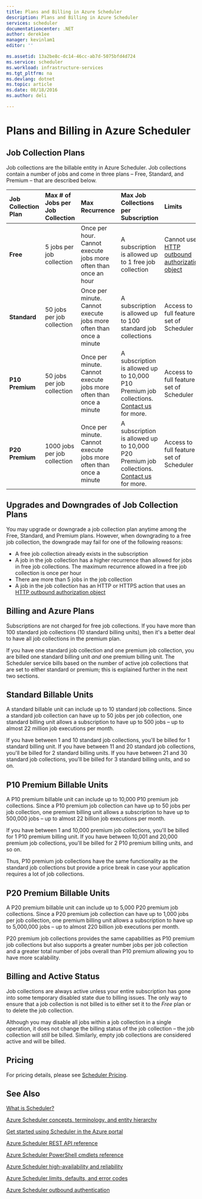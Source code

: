 ```yaml
---
title: Plans and Billing in Azure Scheduler
description: Plans and Billing in Azure Scheduler
services: scheduler
documentationcenter: .NET
author: derek1ee
manager: kevinlam1
editor: ''

ms.assetid: 13a2be8c-dc14-46cc-ab7d-5075bfd4d724
ms.service: scheduler
ms.workload: infrastructure-services
ms.tgt_pltfrm: na
ms.devlang: dotnet
ms.topic: article
ms.date: 08/18/2016
ms.author: deli

---
```

# Plans and Billing in Azure Scheduler
## Job Collection Plans
Job collections are the billable entity in Azure Scheduler. Job collections contain a number of jobs and come in three plans – Free, Standard, and Premium – that are described below.

| **Job Collection Plan** | **Max # of Jobs per Job Collection** | **Max Recurrence** | **Max Job Collections per Subscription** | **Limits** |
|:--- |:--- |:--- |:--- |:--- |
| **Free** |5 jobs per job collection |Once per hour. Cannot execute jobs more often than once an hour |A subscription is allowed up to 1 free job collection |Cannot use [HTTP outbound authorization object](scheduler-outbound-authentication.md) |
| **Standard** |50 jobs per job collection |Once per minute. Cannot execute jobs more often than once a minute |A subscription is allowed up to 100 standard job collections |Access to full feature set of Scheduler |
| **P10 Premium** |50 jobs per job collection |Once per minute. Cannot execute jobs more often than once a minute |A subscription is allowed up to 10,000 P10 Premium job collections. <a href="mailto:wapteams@microsoft.com">Contact us</a> for more. |Access to full feature set of Scheduler |
| **P20 Premium** |1000 jobs per job collection |Once per minute. Cannot execute jobs more often than once a minute |A subscription is allowed up to 10,000 P20 Premium job collections. <a href="mailto:wapteams@microsoft.com">Contact us</a> for more. |Access to full feature set of Scheduler |

## Upgrades and Downgrades of Job Collection Plans
You may upgrade or downgrade a job collection plan anytime among the Free, Standard, and Premium plans. However, when downgrading to a free job collection, the downgrade may fail for one of the following reasons:

* A free job collection already exists in the subscription
* A job in the job collection has a higher recurrence than allowed for jobs in free job collections. The maximum recurrence allowed in a free job collection is once per hour
* There are more than 5 jobs in the job collection
* A job in the job collection has an HTTP or HTTPS action that uses an [HTTP outbound authorization object](scheduler-outbound-authentication.md)

## Billing and Azure Plans
Subscriptions are not charged for free job collections. If you have more than 100 standard job collections (10 standard billing units), then it's a better deal to have all job collections in the premium plan.

If you have one standard job collection and one premium job collection, you are billed one standard billing unit *and* one premium billing unit. The Scheduler service bills based on the number of active job collections that are set to either standard or premium; this is explained further in the next two sections.

## Standard Billable Units
A standard billable unit can include up to 10 standard job collections. Since a standard job collection can have up to 50 jobs per job collection, one standard billing unit allows a subscription to have up to 500 jobs – up to almost 22 million job executions per month.

If you have between 1 and 10 standard job collections, you'll be billed for 1 standard billing unit. If you have between 11 and 20 standard job collections, you'll be billed for 2 standard billing units. If you have between 21 and 30 standard job collections, you'll be billed for 3 standard billing units, and so on.

## P10 Premium Billable Units
A P10 premium billable unit can include up to 10,000 P10 premium job collections. Since a P10 premium job collection can have up to 50 jobs per job collection, one premium billing unit allows a subscription to have up to 500,000 jobs – up to almost 22 billion job executions per month.

If you have between 1 and 10,000 premium job collections, you'll be billed for 1 P10 premium billing unit. If you have between 10,001 and 20,000 premium job collections, you'll be billed for 2 P10 premium billing units, and so on.

Thus, P10 premium job collections have the same functionality as the standard job collections but provide a price break in case your application requires a lot of job collections.

## P20 Premium Billable Units
A P20 premium billable unit can include up to 5,000 P20 premium job collections. Since a P20 premium job collection can have up to 1,000 jobs per job collection, one premium billing unit allows a subscription to have up to 5,000,000 jobs – up to almost 220 billion job executions per month.

P20 premium job collections provides the same capabilities as P10 premium job collections but also supports a greater number jobs per job collection and a greater total number of jobs overall than P10 premium allowing you to have more scalability.

## Billing and Active Status
Job collections are always active unless your entire subscription has gone into some temporary disabled state due to billing issues. The only way to ensure that a job collection is not billed is to either set it to the *Free* plan or to delete the job collection.

Although you may disable all jobs within a job collection in a single operation, it does not change the billing status of the job collection – the job collection will *still* be billed. Similarly, empty job collections are considered active and will be billed.

## Pricing
For pricing details, please see [Scheduler Pricing](https://azure.microsoft.com/pricing/details/scheduler/).

## See Also
 [What is Scheduler?](scheduler-intro.md)

 [Azure Scheduler concepts, terminology, and entity hierarchy](scheduler-concepts-terms.md)

 [Get started using Scheduler in the Azure portal](scheduler-get-started-portal.md)

 [Azure Scheduler REST API reference](https://msdn.microsoft.com/library/mt629143)

 [Azure Scheduler PowerShell cmdlets reference](scheduler-powershell-reference.md)

 [Azure Scheduler high-availability and reliability](scheduler-high-availability-reliability.md)

 [Azure Scheduler limits, defaults, and error codes](scheduler-limits-defaults-errors.md)

 [Azure Scheduler outbound authentication](scheduler-outbound-authentication.md)

